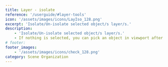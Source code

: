 ```yaml
---
title: Layer - isolate
reference: '/userguide/#layer-tools'
icon: '/assets/images/icons/LayIso_128.png'
excerpt: 'Isolate/Un-isolate selected object/s layer/s.'
description:
    - 'Isolate/Un-isolate selected object/s layer/s.' 
    - If nothing is selected, you can pick an object in viewport after starting the tool, and isolate the respective layer.
# footer:
footer_images:
    - '/assets/images/icons/check_128.png'
category: Scene Organization
---
```

